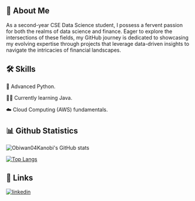 
## 🚀 About Me
As a second-year CSE Data Science student, I possess a fervent passion for both the realms of data science and finance. Eager to explore the intersections of these fields, my GitHub journey is dedicated to showcasing my evolving expertise through projects that leverage data-driven insights to navigate the intricacies of financial landscapes.



## 🛠 Skills
🐍 Advanced Python.                                             

👩‍💻 Currently learning Java.

☁️ Cloud Computing (AWS) fundamentals. 






## 📊 Github Statistics
![Obiwan04Kanobi's GitHub stats](https://obiwan-github-stats.vercel.app/api?username=obiwan04kanobi&show_icons=true&theme=tokyonight)

[![Top Langs](https://obiwan-github-stats.vercel.app/api/top-langs/?username=obiwan04kanobi)](https://github.com/anuraghazra/github-readme-stats)


## 🔗 Links
[![linkedin](https://img.shields.io/badge/linkedin-0A66C2?style=for-the-badge&logo=linkedin&logoColor=white)](https://www.linkedin.com/in/mayank-04-pant/)



